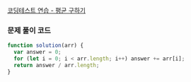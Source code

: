 [코딩테스트 연습 - 평균 구하기](https://school.programmers.co.kr/learn/courses/30/lessons/12944)

### 문제 풀이 코드

```jsx
function solution(arr) {
  var answer = 0;
  for (let i = 0; i < arr.length; i++) answer += arr[i];
  return answer / arr.length;
}
```